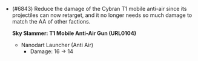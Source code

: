 - (#6843) Reduce the damage of the Cybran T1 mobile anti-air since its projectiles can now retarget, and it no longer needs so much damage to match the AA of other factions.

  **Sky Slammer: T1 Mobile Anti-Air Gun (URL0104)**
    - Nanodart Launcher (Anti Air)
      - Damage: 16 -> 14